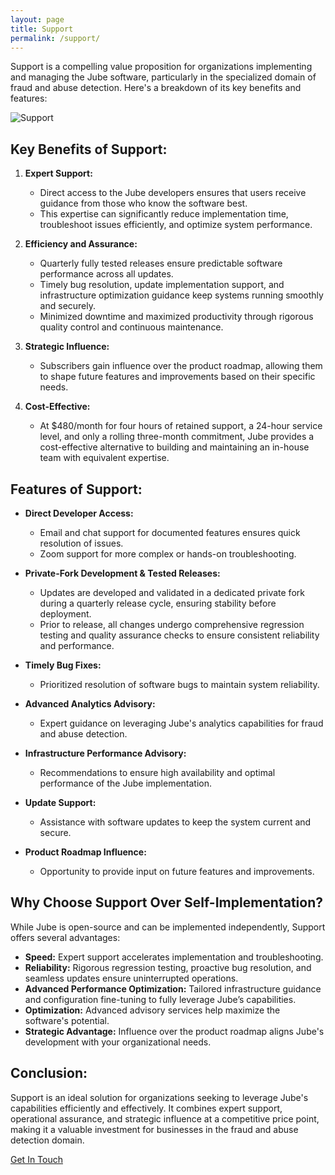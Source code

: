 ```yaml
---
layout: page
title: Support
permalink: /support/
---
```


Support is a compelling value proposition for organizations implementing and managing the Jube software, particularly in
the specialized domain of fraud and abuse detection. Here's a breakdown of its key benefits and features:

![Support](/support.png)

## **Key Benefits of Support:**

1. **Expert Support:**
    - Direct access to the Jube developers ensures that users receive guidance from those who know the software best.
    - This expertise can significantly reduce implementation time, troubleshoot issues efficiently, and optimize system
      performance.

2. **Efficiency and Assurance:**
    - Quarterly fully tested releases ensure predictable software performance across all updates.
    - Timely bug resolution, update implementation support, and infrastructure optimization guidance keep systems
      running smoothly and securely.
    - Minimized downtime and maximized productivity through rigorous quality control and continuous maintenance.

3. **Strategic Influence:**
    - Subscribers gain influence over the product roadmap, allowing them to shape future features and improvements based
      on their specific needs.

4. **Cost-Effective:**
    - At $480/month for four hours of retained support, a 24-hour service level, and only a rolling three-month
      commitment, Jube provides a cost-effective alternative to building and maintaining an in-house team with
      equivalent expertise.

## **Features of Support:**

- **Direct Developer Access:**
    - Email and chat support for documented features ensures quick resolution of issues.
    - Zoom support for more complex or hands-on troubleshooting.

- **Private-Fork Development & Tested Releases:**
    - Updates are developed and validated in a dedicated private fork during a quarterly release cycle, ensuring
      stability before deployment.
    - Prior to release, all changes undergo comprehensive regression testing and quality assurance checks to ensure
      consistent reliability and performance.

- **Timely Bug Fixes:**
    - Prioritized resolution of software bugs to maintain system reliability.

- **Advanced Analytics Advisory:**
    - Expert guidance on leveraging Jube's analytics capabilities for fraud and abuse detection.

- **Infrastructure Performance Advisory:**
    - Recommendations to ensure high availability and optimal performance of the Jube implementation.

- **Update Support:**
    - Assistance with software updates to keep the system current and secure.

- **Product Roadmap Influence:**
    - Opportunity to provide input on future features and improvements.

## **Why Choose Support Over Self-Implementation?**

While Jube is open-source and can be implemented independently, Support offers several advantages:

- **Speed:** Expert support accelerates implementation and troubleshooting.
- **Reliability:** Rigorous regression testing, proactive bug resolution, and seamless updates ensure uninterrupted
  operations.
- **Advanced Performance Optimization:** Tailored infrastructure guidance and configuration fine-tuning to fully leverage Jube’s capabilities.
- **Optimization:** Advanced advisory services help maximize the software's potential.
- **Strategic Advantage:** Influence over the product roadmap aligns Jube's development with your organizational needs.

## **Conclusion:**

Support is an ideal solution for organizations seeking to leverage Jube's capabilities efficiently and effectively. It
combines expert support, operational assurance, and strategic influence at a competitive price point, making it a
valuable investment for businesses in the fraud and abuse detection domain.

<div class="hero__subscribe">
  <a href="/contact" class="button button--primary section-button">Get In Touch</a>
</div>